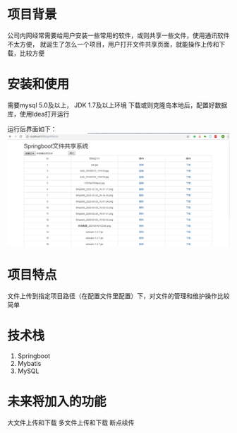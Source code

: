 # 项目背景
公司内网经常需要给用户安装一些常用的软件，或则共享一些文件，使用通讯软件不太方便，
就诞生了怎么一个项目，用户打开文件共享页面，就能操作上传和下载，比较方便


# 安装和使用
需要mysql 5.0及以上， JDK 1.7及以上环境
下载或则克隆岛本地后，配置好数据库，使用Idea打开运行

运行后界面如下：
![文件管理](https://raw.githubusercontent.com/eugene1024/springboot-file-upload/master/src/main/resources/springboot-file.png)  


# 项目特点
文件上传到指定项目路径（在配置文件里配置）下，对文件的管理和维护操作比较简单

# 技术栈
1. Springboot 
2. Mybatis
3. MySQL

# 未来将加入的功能
大文件上传和下载
多文件上传和下载
断点续传


